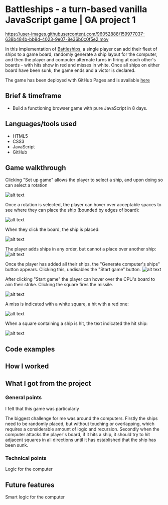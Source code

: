 # Battleships - a turn-based vanilla JavaScript game | GA project 1
https://user-images.githubusercontent.com/96052888/159977037-638b484b-bb8d-4023-9e07-8e36b0c0f5e2.mov

In this implementation of [Battleships](https://en.wikipedia.org/wiki/Battleship_(game)), a single player can add their fleet of ships to a game board, randomly generate a ship layout for the computer, and then the player and computer alternate turns in firing at each other's boards - with hits show in red and misses in white. Once all ships on either board have been sunk, the game ends and a victor is declared.

The game has been deployed with GitHub Pages and is available [here](https://pete-livermore.github.io/battleships/)

Brief & timeframe
------
* Build a functioning browser game with pure JavaScript in 8 days.

Languages/tools used
------
* HTML5
* CSS3
* JavaScript
* GitHub

Game walkthrough
------

Clicking "Set up game" allows the player to select a ship, and upon doing so can select a rotation

![alt text](https://res.cloudinary.com/di7ndofao/image/upload/v1648148916/Habit_tracker_app/Screenshot_2022-03-24_at_17.40.04_kwwzu1.png "Choose ship")

Once a rotation is selected, the player can hover over acceptable spaces to see where they can place the ship (bounded by edges of board):

![alt text](https://res.cloudinary.com/di7ndofao/image/upload/v1648148916/Habit_tracker_app/Screenshot_2022-03-24_at_17.40.09_rcna0i.png "Choose rotation")

When they click the board, the ship is placed:

![alt text](https://res.cloudinary.com/di7ndofao/image/upload/v1648148916/Habit_tracker_app/Screenshot_2022-03-24_at_17.40.22_pt4nrj.png "Ship hover")

The player adds ships in any order, but cannot a place over another ship:
![alt text](https://res.cloudinary.com/di7ndofao/image/upload/v1648148916/Habit_tracker_app/Screenshot_2022-03-24_at_17.40.33_krhhaw.png "Adding 2nd ship")

Once the player has added all their ships, the "Generate computer's ships" button appears. Clicking this, undisables the "Start game" button.
![alt text](https://res.cloudinary.com/di7ndofao/image/upload/v1648148916/Habit_tracker_app/Screenshot_2022-03-24_at_17.41.00_ccv9ad.png "Generate CPU ships")

After clicking "Start game" the player can hover over the CPU's board to aim their strike. Clicking the square fires the missile.

![alt text](https://res.cloudinary.com/di7ndofao/image/upload/v1648148916/Habit_tracker_app/Screenshot_2022-03-24_at_17.41.11_rxvqwv.png "Aim")

A miss is indicated with a white square, a hit with a red one:

![alt text](https://res.cloudinary.com/di7ndofao/image/upload/v1648148916/Habit_tracker_app/Screenshot_2022-03-24_at_17.41.19_nam1e0.png "Miss")

When a square containing a ship is hit, the text indicated the hit ship:

![alt text](https://res.cloudinary.com/di7ndofao/image/upload/v1648148915/Habit_tracker_app/Screenshot_2022-03-24_at_18.14.42_dgd55y.png "Logo Title Text 1")

Code examples
------

How I worked
------

What I got from the project
------
### General points
I felt that this game was particularly 

The biggest challenge for me was around the computers. Firstly the ships need to be randomly placed, but without touching or overlapping, which requires a considerable amount of logic and recursion. Secondly when the computer attacks the player's board, if it hits a ship, it should try to hit adjacent squares in all directions until it has established that the ship has been sunk.

### Technical points
Logic for the computer

Future features
------
Smart logic for the computer
